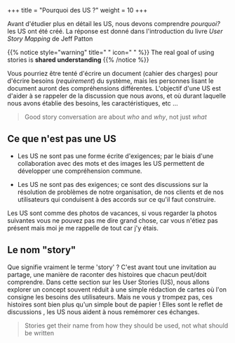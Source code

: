 +++
title = "Pourquoi des US ?"
weight = 10
+++

Avant d'étudier plus en détail les US, nous devons comprendre *pourquoi?* les US ont été créé. La réponse est donné dans l'introduction du livre *User Story Mapping* de Jeff Patton

{{% notice style="warning" title=" " icon=" " %}}
The real goal of using stories is **shared understanding**
{{% /notice %}}

Vous pourriez être tenté d'écrire un document (cahier des charges) pour d'écrire besoins (*requirement*) du système, mais les personnes lisant le document auront des compréhensions différentes. L'objectif d'une US est d'aider à se rappeler de la discussion que nous avons, et où durant laquelle nous avons établie des besoins, les caractéristiques, etc ...

> Good story conversation are about *who* and *why*, not just *what*

## Ce que n'est pas une US

- Les US ne sont pas une forme écrite d'exigences; par le biais d'une collaboration avec des mots et des images les US permettent de développer une compréhension commune.

- Les US ne sont pas des exigences; ce sont des discussions sur la résolution de problèmes de notre organisation, de nos clients et de nos utilisateurs qui conduisent à des accords sur ce qu'il faut construire.

Les US sont comme des photos de vacances, si vous regarder la photos suivantes vous ne pouvez pas me dire grand chose, car vous n'étiez pas présent mais moi je me rappelle de tout car j'y étais.


## Le nom "story"

Que signifie vraiment le terme 'story' ? C'est avant tout une invitation au partage, une manière de raconter des histoires que chacun peut/doit comprendre. Dans cette section sur les User Stories (US), nous allons explorer un concept souvent réduit à une simple rédaction de cartes où l'on consigne les besoins des utilisateurs. Mais ne vous y trompez pas, ces histoires sont bien plus qu'un simple bout de papier ! Elles sont le reflet de discussions , les US nous aident à nous remémorer ces échanges.

> Stories get their name from how they should be used, not what should be written